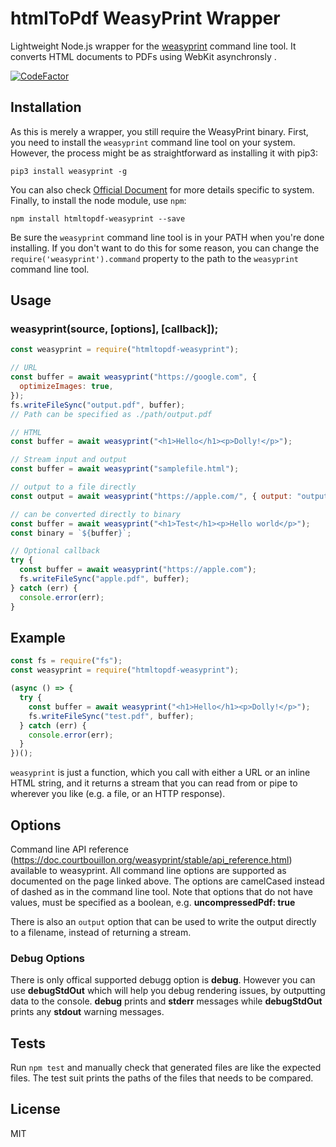 # htmlToPdf WeasyPrint Wrapper

Lightweight Node.js wrapper for the [weasyprint](http://weasyprint.org/) command line tool. It converts HTML documents to PDFs using WebKit asynchronsly .

[![CodeFactor](https://www.codefactor.io/repository/github/himstar/html-pdf-weasyprint-wrapper/badge)](https://www.codefactor.io/repository/github/himstar/html-pdf-weasyprint-wrapper)

## Installation

As this is merely a wrapper, you still require the WeasyPrint binary. First, you need to install the `weasyprint` command line tool on your system. However, the process might be as straightforward as installing it with pip3:

    pip3 install weasyprint -g

You can also check [Official Document](https://doc.courtbouillon.org/weasyprint/stable/first_steps.html#installation) for more details specific to system.
Finally, to install the node module, use `npm`:

    npm install htmltopdf-weasyprint --save

Be sure the `weasyprint` command line tool is in your PATH when you're done installing. If you don't want to do this for some reason, you can change
the `require('weasyprint').command` property to the path to the `weasyprint` command line tool.

## Usage

### weasyprint(source, [options], [callback]);

```javascript
const weasyprint = require("htmltopdf-weasyprint");

// URL
const buffer = await weasyprint("https://google.com", {
  optimizeImages: true,
});
fs.writeFileSync("output.pdf", buffer);
// Path can be specified as ./path/output.pdf

// HTML
const buffer = await weasyprint("<h1>Hello</h1><p>Dolly!</p>");

// Stream input and output
const buffer = await weasyprint("samplefile.html");

// output to a file directly
const output = await weasyprint("https://apple.com/", { output: "output.pdf" });

// can be converted directly to binary
const buffer = await weasyprint("<h1>Test</h1><p>Hello world</p>");
const binary = `${buffer}`;

// Optional callback
try {
  const buffer = await weasyprint("https://apple.com");
  fs.writeFileSync("apple.pdf", buffer);
} catch (err) {
  console.error(err);
}
```
## Example
```javascript
const fs = require("fs");
const weasyprint = require("htmltopdf-weasyprint");

(async () => {
  try {
    const buffer = await weasyprint("<h1>Hello</h1><p>Dolly!</p>");
    fs.writeFileSync("test.pdf", buffer);
  } catch (err) {
    console.error(err);
  }
})();


```

`weasyprint` is just a function, which you call with either a URL or an inline HTML string, and it returns
a stream that you can read from or pipe to wherever you like (e.g. a file, or an HTTP response).

## Options

Command line API reference (https://doc.courtbouillon.org/weasyprint/stable/api_reference.html) available to
weasyprint. All command line options are supported as documented on the page linked above. The
options are camelCased instead of dashed as in the command line tool. Note that options that do not have values, must be specified as a boolean, e.g. **uncompressedPdf: true**

There is also an `output` option that can be used to write the output directly to a filename, instead of returning
a stream.

### Debug Options

There is only offical supported debugg option is **debug**. However you can use **debugStdOut** which will help you debug rendering issues, by outputting data to the console. **debug** prints and **stderr** messages while **debugStdOut** prints any **stdout** warning messages.

## Tests

Run `npm test` and manually check that generated files are like the expected files. The test suit prints the paths of the files that needs to be compared.

## License

MIT
